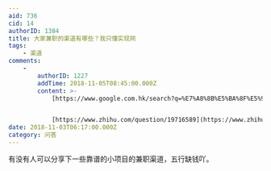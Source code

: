 ```yaml
---
aid: 736
cid: 14
authorID: 1384
title: 大家兼职的渠道有哪些？我只懂实现网
tags:
    - 渠道
comments:
    -
        authorID: 1227
        addTime: 2018-11-05T08:45:00.000Z
        content: >-
            [https://www.google.com.hk/search?q=%E7%A8%8B%E5%BA%8F%E5%91%98+%E5%85%BC%E8%81%8C&oq=%E7%A8%8B%E5%BA%8F%E5%91%98+%E5%85%BC%E8%81%8C&aqs=chrome..69i57j69i65.6778j0j3&sourceid=chrome&ie=UTF-8](https://www.google.com.hk/search?q=%E7%A8%8B%E5%BA%8F%E5%91%98+%E5%85%BC%E8%81%8C&oq=%E7%A8%8B%E5%BA%8F%E5%91%98+%E5%85%BC%E8%81%8C&aqs=chrome..69i57j69i65.6778j0j3&sourceid=chrome&ie=UTF-8)


            [https://www.zhihu.com/question/19716589](https://www.zhihu.com/question/19716589)
date: 2018-11-03T06:17:00.000Z
category: 问答
---
```


有没有人可以分享下一些靠谱的小项目的兼职渠道，五行缺钱吖。
